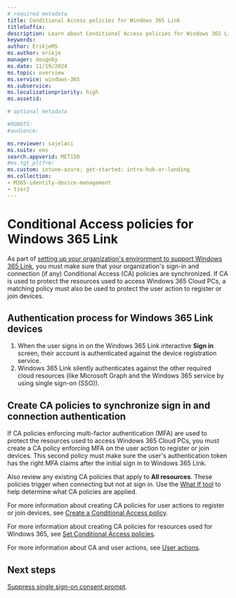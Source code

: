 ```yaml
---
# required metadata
title: Conditional Access policies for Windows 365 Link
titleSuffix:
description: Learn about Conditional Access policies for Windows 365 Link
keywords:
author: ErikjeMS  
ms.author: erikje
manager: dougeby
ms.date: 11/19/2024
ms.topic: overview
ms.service: windows-365
ms.subservice:
ms.localizationpriority: high
ms.assetid: 

# optional metadata

#ROBOTS:
#audience:

ms.reviewer: sajelaci
ms.suite: ems
search.appverid: MET150
#ms.tgt_pltfrm:
ms.custom: intune-azure; get-started; intro-hub-or-landing
ms.collection:
- M365-identity-device-management
- tier2
---
```


# Conditional Access policies for Windows 365 Link

As part of [setting up your organization's environment to support Windows 365 Link](deployment-overview.md), you must make sure that your organization's sign-in and connection (if any) Conditional Access (CA) policies are synchronized. If CA is used to protect the resources used to access Windows 365 Cloud PCs, a matching policy must also be used to protect the user action to register or join devices.

## Authentication process for Windows 365 Link devices

1. When the user signs in on the Windows 365 Link interactive **Sign in** screen, their account is authenticated against the device registration service.
2. Windows 365 Link silently authenticates against the other required cloud resources (like Microsoft Graph and the Windows 365 service by using single sign-on (SSO)).

## Create CA policies to synchronize sign in and connection authentication

If CA policies enforcing multi-factor authentication (MFA) are used to protect the resources used to access Windows 365 Cloud PCs, you must create a CA policy enforcing MFA on the user action to register or join devices. This second policy must make sure the user's authentication token has the right MFA claims after the initial sign in to Windows 365 Link.

Also review any existing CA policies that apply to **All resources**. These policies trigger when connecting but not at sign in. Use the [What If tool](/entra/identity/conditional-access/what-if-tool) to help determine what CA policies are applied.

For more information about creating CA policies for user actions to register or join devices, see [Create a Conditional Access policy](/entra/identity/conditional-access/policy-all-users-device-registration#create-a-conditional-access-policy).

For more information about creating CA policies for resources used for Windows 365, see [Set Conditional Access policies](../enterprise/set-conditional-access-policies.md).

For more information about CA and user actions, see [User actions](/entra/identity/conditional-access/concept-conditional-access-cloud-apps#user-actions).

<!-- ########################## -->
## Next steps

[Suppress single sign-on consent prompt](single-sign-on-suppress.md).
